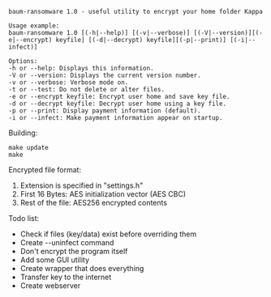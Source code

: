 ```
baum-ransomware 1.0 - useful utility to encrypt your home folder Kappa

Usage example:
baum-ransomware 1.0 [(-h|--help)] [(-v|--verbose)] [(-V|--version)][(-e|--encrypt) keyfile] [(-d|--decrypt) keyfile][(-p|--print)] [(-i|--infect)]

Options:
-h or --help: Displays this information.
-V or --version: Displays the current version number.
-v or --verbose: Verbose mode on.
-t or --test: Do not delete or alter files.
-e or --encrypt keyfile: Encrypt user home and save key file.
-d or --decrypt keyfile: Decrypt user home using a key file.
-p or --print: Display payment information (default).
-i or --infect: Make payment information appear on startup.
```

Building:

```
make update
make
```

Encrypted file format:

1. Extension is specified in "settings.h"
2. First 16 Bytes: AES initialization vector (AES CBC)
3. Rest of the file: AES256 encrypted contents

Todo list:

* Check if files (key/data) exist before overriding them
* Create --uninfect command
* Don't encrypt the program itself
* Add some GUI utility
* Create wrapper that does everything
* Transfer key to the internet
* Create webserver
